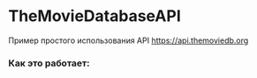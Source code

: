 # TheMovieDatabaseAPI
Пример простого использования API https://api.themoviedb.org

### Как это работает:
